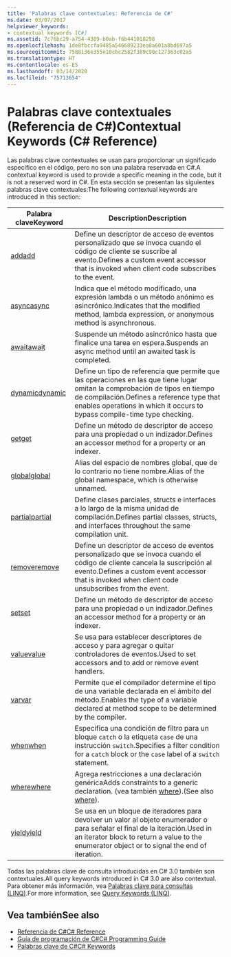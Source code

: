 ```yaml
---
title: 'Palabras clave contextuales: Referencia de C#'
ms.date: 03/07/2017
helpviewer_keywords:
- contextual keywords [C#]
ms.assetid: 7c76bc29-a754-4389-b0ab-f6b441018298
ms.openlocfilehash: 1de8fbccfa9485a546689233ea8a601a8bd697a5
ms.sourcegitcommit: 7588136e355e10cbc2582f389c90c127363c02a5
ms.translationtype: HT
ms.contentlocale: es-ES
ms.lasthandoff: 03/14/2020
ms.locfileid: "75713654"
---
```

# <a name="contextual-keywords-c-reference"></a><span data-ttu-id="41dba-102">Palabras clave contextuales (Referencia de C#)</span><span class="sxs-lookup"><span data-stu-id="41dba-102">Contextual Keywords (C# Reference)</span></span>

<span data-ttu-id="41dba-103">Las palabras clave contextuales se usan para proporcionar un significado específico en el código, pero no son una palabra reservada en C#.</span><span class="sxs-lookup"><span data-stu-id="41dba-103">A contextual keyword is used to provide a specific meaning in the code, but it is not a reserved word in C#.</span></span> <span data-ttu-id="41dba-104">En esta sección se presentan las siguientes palabras clave contextuales:</span><span class="sxs-lookup"><span data-stu-id="41dba-104">The following contextual keywords are introduced in this section:</span></span>  
  
|<span data-ttu-id="41dba-105">Palabra clave</span><span class="sxs-lookup"><span data-stu-id="41dba-105">Keyword</span></span>|<span data-ttu-id="41dba-106">Description</span><span class="sxs-lookup"><span data-stu-id="41dba-106">Description</span></span>|  
|-------------|-----------------|  
|[<span data-ttu-id="41dba-107">add</span><span class="sxs-lookup"><span data-stu-id="41dba-107">add</span></span>](./add.md)|<span data-ttu-id="41dba-108">Define un descriptor de acceso de eventos personalizado que se invoca cuando el código de cliente se suscribe al evento.</span><span class="sxs-lookup"><span data-stu-id="41dba-108">Defines a custom event accessor that is invoked when client code subscribes to the event.</span></span>|  
|[<span data-ttu-id="41dba-109">async</span><span class="sxs-lookup"><span data-stu-id="41dba-109">async</span></span>](./async.md)|<span data-ttu-id="41dba-110">Indica que el método modificado, una expresión lambda o un método anónimo es asincrónico.</span><span class="sxs-lookup"><span data-stu-id="41dba-110">Indicates that the modified method, lambda expression, or anonymous method is asynchronous.</span></span>|  
|[<span data-ttu-id="41dba-111">await</span><span class="sxs-lookup"><span data-stu-id="41dba-111">await</span></span>](../operators/await.md)|<span data-ttu-id="41dba-112">Suspende un método asincrónico hasta que finalice una tarea en espera.</span><span class="sxs-lookup"><span data-stu-id="41dba-112">Suspends an async method until an awaited task is completed.</span></span>|  
|[<span data-ttu-id="41dba-113">dynamic</span><span class="sxs-lookup"><span data-stu-id="41dba-113">dynamic</span></span>](../builtin-types/reference-types.md)|<span data-ttu-id="41dba-114">Define un tipo de referencia que permite que las operaciones en las que tiene lugar omitan la comprobación de tipos en tiempo de compilación.</span><span class="sxs-lookup"><span data-stu-id="41dba-114">Defines a reference type that enables operations in which it occurs to bypass compile-time type checking.</span></span>|  
|[<span data-ttu-id="41dba-115">get</span><span class="sxs-lookup"><span data-stu-id="41dba-115">get</span></span>](./get.md)|<span data-ttu-id="41dba-116">Define un método de descriptor de acceso para una propiedad o un indizador.</span><span class="sxs-lookup"><span data-stu-id="41dba-116">Defines an accessor method for a property or an indexer.</span></span>|  
|[<span data-ttu-id="41dba-117">global</span><span class="sxs-lookup"><span data-stu-id="41dba-117">global</span></span>](../operators/namespace-alias-qualifier.md)|<span data-ttu-id="41dba-118">Alias del espacio de nombres global, que de lo contrario no tiene nombre.</span><span class="sxs-lookup"><span data-stu-id="41dba-118">Alias of the global namespace, which is otherwise unnamed.</span></span>|  
|[<span data-ttu-id="41dba-119">partial</span><span class="sxs-lookup"><span data-stu-id="41dba-119">partial</span></span>](./partial-type.md)|<span data-ttu-id="41dba-120">Define clases parciales, structs e interfaces a lo largo de la misma unidad de compilación.</span><span class="sxs-lookup"><span data-stu-id="41dba-120">Defines partial classes, structs, and interfaces throughout the same compilation unit.</span></span>|  
|[<span data-ttu-id="41dba-121">remove</span><span class="sxs-lookup"><span data-stu-id="41dba-121">remove</span></span>](./remove.md)|<span data-ttu-id="41dba-122">Define un descriptor de acceso de eventos personalizado que se invoca cuando el código de cliente cancela la suscripción al evento.</span><span class="sxs-lookup"><span data-stu-id="41dba-122">Defines a custom event accessor that is invoked when client code unsubscribes from the event.</span></span>|  
|[<span data-ttu-id="41dba-123">set</span><span class="sxs-lookup"><span data-stu-id="41dba-123">set</span></span>](./set.md)|<span data-ttu-id="41dba-124">Define un método de descriptor de acceso para una propiedad o un indizador.</span><span class="sxs-lookup"><span data-stu-id="41dba-124">Defines an accessor method for a property or an indexer.</span></span>|  
|[<span data-ttu-id="41dba-125">value</span><span class="sxs-lookup"><span data-stu-id="41dba-125">value</span></span>](./value.md)|<span data-ttu-id="41dba-126">Se usa para establecer descriptores de acceso y para agregar o quitar controladores de eventos.</span><span class="sxs-lookup"><span data-stu-id="41dba-126">Used to set accessors and to add or remove event handlers.</span></span>|  
|[<span data-ttu-id="41dba-127">var</span><span class="sxs-lookup"><span data-stu-id="41dba-127">var</span></span>](./var.md)|<span data-ttu-id="41dba-128">Permite que el compilador determine el tipo de una variable declarada en el ámbito del método.</span><span class="sxs-lookup"><span data-stu-id="41dba-128">Enables the type of a variable declared at method scope to be determined by the compiler.</span></span>|  
|[<span data-ttu-id="41dba-129">when</span><span class="sxs-lookup"><span data-stu-id="41dba-129">when</span></span>](when.md)|<span data-ttu-id="41dba-130">Especifica una condición de filtro para un bloque `catch` o la etiqueta `case` de una instrucción `switch`.</span><span class="sxs-lookup"><span data-stu-id="41dba-130">Specifies a filter condition for a `catch` block or the `case` label of a `switch` statement.</span></span>|
|[<span data-ttu-id="41dba-131">where</span><span class="sxs-lookup"><span data-stu-id="41dba-131">where</span></span>](./where-generic-type-constraint.md)|<span data-ttu-id="41dba-132">Agrega restricciones a una declaración genérica</span><span class="sxs-lookup"><span data-stu-id="41dba-132">Adds constraints to a generic declaration.</span></span> <span data-ttu-id="41dba-133">(vea también [where](./where-clause.md)).</span><span class="sxs-lookup"><span data-stu-id="41dba-133">(See also [where](./where-clause.md)).</span></span>|  
|[<span data-ttu-id="41dba-134">yield</span><span class="sxs-lookup"><span data-stu-id="41dba-134">yield</span></span>](./yield.md)|<span data-ttu-id="41dba-135">Se usa en un bloque de iteradores para devolver un valor al objeto enumerador o para señalar el final de la iteración.</span><span class="sxs-lookup"><span data-stu-id="41dba-135">Used in an iterator block to return a value to the enumerator object or to signal the end of iteration.</span></span>|  
  
 <span data-ttu-id="41dba-136">Todas las palabras clave de consulta introducidas en C# 3.0 también son contextuales.</span><span class="sxs-lookup"><span data-stu-id="41dba-136">All query keywords introduced in C# 3.0 are also contextual.</span></span> <span data-ttu-id="41dba-137">Para obtener más información, vea [Palabras clave para consultas (LINQ)](./query-keywords.md).</span><span class="sxs-lookup"><span data-stu-id="41dba-137">For more information, see [Query Keywords (LINQ)](./query-keywords.md).</span></span>  
  
## <a name="see-also"></a><span data-ttu-id="41dba-138">Vea también</span><span class="sxs-lookup"><span data-stu-id="41dba-138">See also</span></span>

- [<span data-ttu-id="41dba-139">Referencia de C#</span><span class="sxs-lookup"><span data-stu-id="41dba-139">C# Reference</span></span>](../index.md)
- [<span data-ttu-id="41dba-140">Guía de programación de C#</span><span class="sxs-lookup"><span data-stu-id="41dba-140">C# Programming Guide</span></span>](../../programming-guide/index.md)
- [<span data-ttu-id="41dba-141">Palabras clave de C#</span><span class="sxs-lookup"><span data-stu-id="41dba-141">C# Keywords</span></span>](./index.md)
